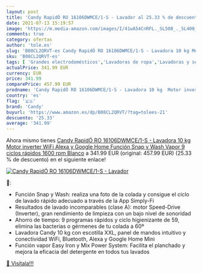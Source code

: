 ```yaml
---
layout: post
title: 'Candy RapidÓ RO 16106DWMCE/1-S - Lavador al 25.33 % de descuento'
date: 2021-07-13 15:19:57
image: 'https://m.media-amazon.com/images/I/41wA54CnRFL._SL500_._SL400_.jpg'
comments: true
category: ofertas
author: 'tole.es'
slug: 'B08CL2QRVT-es Candy RapidÓ RO 16106DWMCE/1-S - Lavadora 10 kg Motor...'
sku: 'B08CL2QRVT-es'
tags: [ 'Grandes electrodomésticos','Lavadoras de ropa','Lavadoras y secadoras','alexa','candy','google','home', ]
actualPrice: 341.99 EUR
currency: EUR
price: 341.99
comparePrice: 457.99 EUR
prodname: 'Candy RapidÓ RO 16106DWMCE/1-S - Lavadora 10 kg  Motor inverter  WiFi  Alexa y Google Home  Función Snap y Wash  Vapor  9 ciclos rápidos  1600 rpm  Blanco'
country: 'es'
flag: '🇪🇸'
brand: 'Candy'
buyurl: 'https://www.amazon.es/dp/B08CL2QRVT/?tag=tolees-21'
descuento: '25.33'
average: '341.99'
---
```


Ahora mismo tienes [Candy RapidÓ RO 16106DWMCE/1-S - Lavadora 10 kg  Motor inverter  WiFi  Alexa y Google Home  Función Snap y Wash  Vapor  9 ciclos rápidos  1600 rpm  Blanco](https://www.amazon.es/dp/B08CL2QRVT/?tag=tolees-21) a 341.99 EUR (original: 457.99 EUR) (25.33 %  de descuento) en el siguiente enlace!

[![Candy RapidÓ RO 16106DWMCE/1-S - Lavador](https://m.media-amazon.com/images/I/41wA54CnRFL._SL500_._SL400_.jpg)](https://www.amazon.es/dp/B08CL2QRVT/?tag=tolees-21)

🔎:

- Función Snap y Wash: realiza una foto de la colada y consigue el ciclo de lavado rápido adecuado a través de la App Simply-Fi
- Resultados de lavado incomparables (clase A): motor Speed-Drive (Inverter), gran rendimiento de limpieza con un bajo nivel de sonoridad
- Ahorro de tiempo: 9 programas rápidos y ciclo higienizante de 59, elimina las bacterias o gérmenes de tu colada a 60º
- Lavadora Candy 10 kg con escotilla XXL, panel de mandos intuitivo y conectividad WiFi, Bluetooth, Alexa y Google Home Mini
- Función vapor Easy Iron y Mix Power System: Facilita el planchado y mejora la eficacia del detergente en todos tus lavados

[🛒 Visítala!!!](https://www.amazon.es/dp/B08CL2QRVT/?tag=tolees-21)
